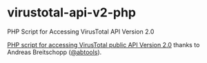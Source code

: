 # virustotal-api-v2-php
PHP Script for Accessing VirusTotal API Version 2.0

[PHP script for accessing VirusTotal public API Version 2.0](http://www.ab-weblog.com/en/php-script-for-accessing-virustotal-api-version-2-0/) thanks to Andreas Breitschopp ([@abtools](https://www.virustotal.com/user/abtools/])).

